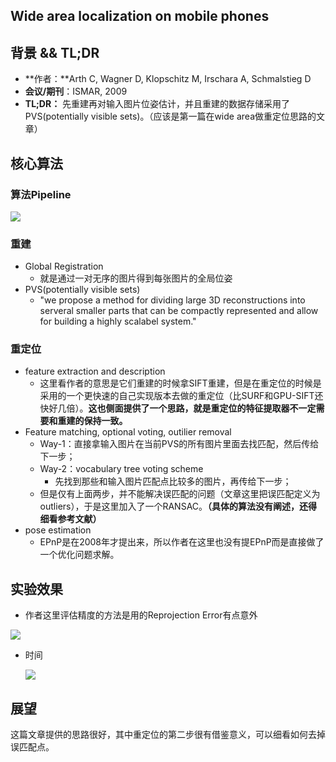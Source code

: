 ## Wide area localization on mobile phones

## 背景 && TL;DR

- **作者：**Arth C, Wagner D, Klopschitz M, Irschara A, Schmalstieg D
- **会议/期刊**：ISMAR, 2009
- **TL;DR：** 先重建再对输入图片位姿估计，并且重建的数据存储采用了PVS(potentially visible sets)。（应该是第一篇在wide area做重定位思路的文章）



## 核心算法

### 算法Pipeline

![](https://tva1.sinaimg.cn/large/00831rSTgy1gdm9cbslilj30de0fygmy.jpg)

### 重建

- Global Registration
  - 就是通过一对无序的图片得到每张图片的全局位姿
- PVS(potentially visible sets)
  - "we propose a method for dividing large 3D reconstructions into serveral smaller parts that can be compactly represented and allow for building a highly scalabel system."

### 重定位

- feature extraction and description
  - 这里看作者的意思是它们重建的时候拿SIFT重建，但是在重定位的时候是采用的一个更快速的自己实现版本去做的重定位（比SURF和GPU-SIFT还快好几倍）。**这也侧面提供了一个思路，就是重定位的特征提取器不一定需要和重建的保持一致。**
- Feature matching, optional voting, outilier removal
  - Way-1：直接拿输入图片在当前PVS的所有图片里面去找匹配，然后传给下一步；
  - Way-2：vocabulary tree voting scheme
    - 先找到那些和输入图片匹配点比较多的图片，再传给下一步；
  - 但是仅有上面两步，并不能解决误匹配的问题（文章这里把误匹配定义为outliers），于是这里加入了一个RANSAC。**（具体的算法没有阐述，还得细看参考文献）**
- pose estimation
  - EPnP是在2008年才提出来，所以作者在这里也没有提EPnP而是直接做了一个优化问题求解。



## 实验效果

- 作者这里评估精度的方法是用的Reprojection Error有点意外

![](https://tva1.sinaimg.cn/large/00831rSTgy1gdm9t4shfjj30d30afq35.jpg)

- 时间

  ![](https://tva1.sinaimg.cn/large/00831rSTgy1gdm9ui44lej30fx0c1mz4.jpg)



## 展望

这篇文章提供的思路很好，其中重定位的第二步很有借鉴意义，可以细看如何去掉误匹配点。

